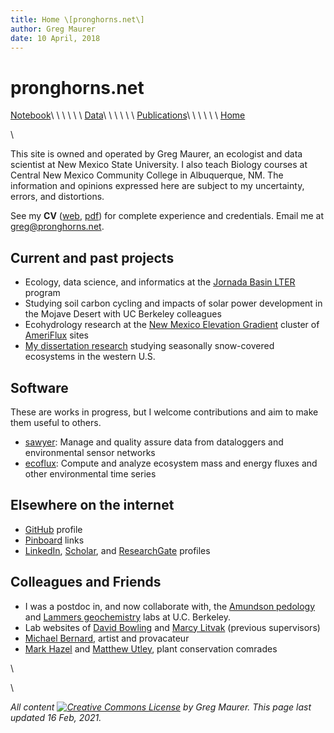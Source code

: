 ```yaml
---
title: Home \[pronghorns.net\]
author: Greg Maurer
date: 10 April, 2018
---
```


pronghorns.net
==============

<div id="banner"></div>

[Notebook](https://earthscinotebook.readthedocs.io/en/latest/)\ \ \ \ \ \ 
[Data](https://greg.pronghorns.net/data.html)\ \ \ \ \ \ 
[Publications](https://greg.pronghorns.net/publications.html)\ \ \ \ \ \ 
[Home](https://greg.pronghorns.net/index.html)

\

This site is owned and operated by Greg Maurer, an ecologist and data scientist at New Mexico State University. I also teach Biology courses at Central New Mexico Community College in Albuquerque, NM. The information and opinions expressed here are subject to my uncertainty, errors, and distortions. 

See my __CV__ ([web](https://greg.pronghorns.net/cv_gmaurer.html), [pdf](https://greg.pronghorns.net/publicfiles/cv_gmaurer.pdf)) for complete experience and credentials. Email me at <greg@pronghorns.net>.

## Current and past projects

- Ecology, data science, and informatics at the [Jornada Basin LTER](https://lter.jornada.nmsu.edu) program
- Studying soil carbon cycling and impacts of solar power development in the Mojave Desert with UC Berkeley colleagues
- Ecohydrology research at the [New Mexico Elevation Gradient](http://www.litvaklab.org/new-mexico-elevation-gradient.html) cluster of [AmeriFlux](https://ameriflux.lbl.gov/) sites
- [My dissertation research](http://content.lib.utah.edu/cdm/singleitem/collection/etd3/id/2901/rec/32) studying seasonally snow-covered ecosystems in the western U.S.

## Software

These are works in progress, but I welcome contributions and aim to make them useful to others.

* [sawyer](https://github.com/gremau/sawyer): Manage and quality assure data from dataloggers and environmental sensor networks
* [ecoflux](https://github.com/gremau/ecoflux): Compute and analyze ecosystem mass and energy fluxes and other environmental time series

## Elsewhere on the internet

- [GitHub](https://github.com/gremau) profile
- [Pinboard](https://pinboard.in/u:gremau) links
- [LinkedIn](https://www.linkedin.com/in/gregory-maurer-4b4888139), [Scholar](https://scholar.google.com/citations?hl=en&user=LHhmOQwAAAAJ), and [ResearchGate](https://www.researchgate.net/profile/Gregory_Maurer2) profiles

## Colleagues and Friends

- I was a postdoc in, and now collaborate with, the [Amundson pedology](https://earthy5.wixsite.com/amundson) and [Lammers geochemistry](https://nature.berkeley.edu/~lnlammers/) labs at U.C. Berkeley.
- Lab websites of [David Bowling](https://bioweb.biology.utah.edu/bowling/) and [Marcy Litvak](http://www.litvaklab.org/) (previous supervisors)
-  [Michael Bernard](http://michaelbernardart.com/), artist and provacateur
-  [Mark Hazel](https://imexcursions.wordpress.com/) and [Matthew Utley](http://botanicalenrichment.blogspot.com/), plant conservation comrades

\ 

\ 

*All content [![Creative Commons License](https://i.creativecommons.org/l/by/4.0/80x15.png)](http://creativecommons.org/licenses/by/4.0/) by Greg Maurer. This page last updated 16 Feb, 2021.*
